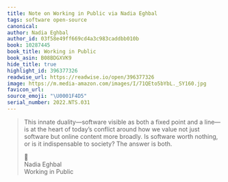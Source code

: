 ```yaml
---
title: Note on Working in Public via Nadia Eghbal
tags: software open-source
canonical:
author: Nadia Eghbal
author_id: 03f58e49ff669cd4a3c983caddbb010b
book: 10287445
book_title: Working in Public
book_asin: B08BDGXVK9
hide_title: true
highlight_id: 396377326
readwise_url: https://readwise.io/open/396377326
image: https://m.media-amazon.com/images/I/71QEto5bYbL._SY160.jpg
favicon_url:
source_emoji: "\U0001F4D5"
serial_number: 2022.NTS.031
---
```

> This innate duality—software visible as both a fixed point and a line—is at the heart of today’s conflict around how we value not just software but online content more broadly. Is software worth nothing, or is it indispensable to society? The answer is both.
> <div class="quoteback-footer"><div class="quoteback-avatar"><span class="mini-emoji"> 📕</span></div><div class="quoteback-metadata"><div class="metadata-inner"><span style="display:none">FROM:</span><div aria-label="Nadia Eghbal" class="quoteback-author"> Nadia Eghbal</div><div aria-label="Working in Public" class="quoteback-title"> Working in Public</div></div></div></div>